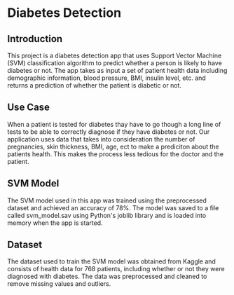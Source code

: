 <h1>Diabetes Detection </h1>

<h2>Introduction</h2>

This project is a diabetes detection app that uses Support Vector Machine (SVM) classification algorithm to predict whether a person is likely to have diabetes or not. The app takes as input a set of patient health data including demographic information, blood pressure, BMI, insulin level, etc. and returns a prediction of whether the patient is diabetic or not.

<h2>Use Case</h2>

When a patient is tested for diabetes thay have to go though a long line of tests to be able to correctly diagnose if they have diabetes or not. Our application uses data that takes into consideration the number of pregnancies, skin thickness, BMI, age, ect to make a prediciton about the patients health. This makes the process less tedious for the doctor and the patient.

<h2>SVM Model</h2>

The SVM model used in this app was trained using the preprocessed dataset and achieved an accuracy of 78%. The model was saved to a file called svm_model.sav using Python's joblib library and is loaded into memory when the app is started.

<h2>Dataset</h2>

The dataset used to train the SVM model was obtained from Kaggle and consists of health data for 768 patients, including whether or not they were diagnosed with diabetes. The data was preprocessed and cleaned to remove missing values and outliers.



